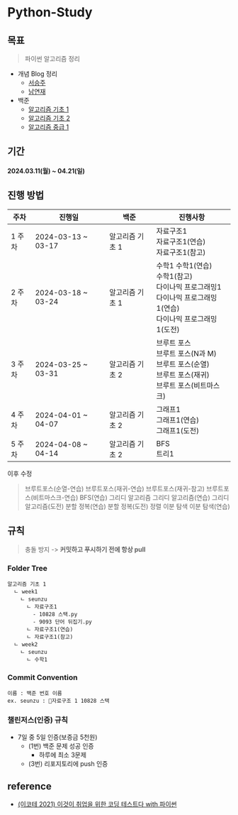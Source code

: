 # Python-Study

## 목표
> 파이썬 알고리즘 정리
- 개념 Blog 정리
  - [서승주](https://debug.tistory.com/)
  - [남연재](https://yeonj-study.tistory.com/)
- 백준
  - [알고리즘 기초 1](https://code.plus/course/41)
  - [알고리즘 기초 2](https://code.plus/course/42)
  - [알고리즘 중급 1](https://code.plus/course/43)

## 기간
#### 2024.03.11(월) ~ 04.21(일)

## 진행 방법

| 주차 | 진행일 | 백준 | 진행사항 |
| --- | --- | --- | --- | 
| 1 주차 | 2024-03-13 ~ 03-17 | 알고리즘 기초 1 | 자료구조1 <br/> 자료구조1(연습) <br/> 자료구조1(참고) |
| 2 주차 | 2024-03-18 ~ 03-24 | 알고리즘 기초 1 | 수학1 수학1(연습) <br/> 수학1(참고) <br/> 다이나믹 프로그래밍1 <br/> 다이나믹 프로그래밍1(연습) <br/> 다이나믹 프로그래밍1(도전) |
| 3 주차 | 2024-03-25 ~ 03-31 | 알고리즘 기초 2 | 브루트 포스 <br/> 브루트 포스(N과 M) <br/> 브루트 포스(순열) <br/> 브루트 포스(재귀) <br/> 브루트 포스(비트마스크) |
| 4 주차 | 2024-04-01 ~ 04-07 | 알고리즘 기초 2 | 그래프1 <br/> 그래프1(연습) <br/> 그래프1(도전)|
| 5 주차 | 2024-04-08 ~ 04-14 | 알고리즘 기초 2 | BFS <br/> 트리1 |


이후 수정
> 브루트포스(순열-연습) 브루트포스(재귀-연습) 브루트포스(재귀-참고) 브루트포스(비트마스크-연습) BFS(연습)
> 그리디 알고리즘 그리디 알고리즘(연습) 그리디 알고리즘(도전) 분할 정복(연습) 분할 정복(도전) 정렬 이분 탐색 이분 탐색(연습)

## 규칙
> 충돌 방지 -> **커밋하고 푸시하기 전에 항상 pull**
 
### Folder Tree
```
알고리즘 기초 1
  ㄴ week1
    ㄴ seunzu
      ㄴ 자료구조1
        - 10828 스택.py
        - 9093 단어 뒤집기.py
      ㄴ 자료구조1(연습)
      ㄴ 자료구조1(참고)
  ㄴ week2
    ㄴ seunzu
      ㄴ 수학1
```

### Commit Convention
```
이름 : 백준 번호 이름
ex. seunzu : 자료구조 1 10828 스택
```

### 챌린저스(인증) 규칙
- 7일 중 5일 인증(보증금 5천원)
  - (1번) 백준 문제 성공 인증
    - 하루에 최소 3문제
  - (3번) 리포지토리에 push 인증
  
## reference
- [(이코테 2021) 이것이 취업을 위한 코딩 테스트다 with 파이썬](https://youtu.be/m-9pAwq1o3w?si=4CL0u8_TVMmHWWNc)

